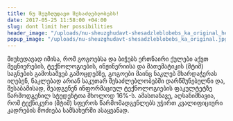 ```yaml
---
title: ნუ შეუზღუდავთ შესაძლებლობებს!
date: 2017-05-25 11:58:00 +04:00
slug: dont limit her possibilities
header_image: "/uploads/nu-sheuzghudavt-shesadzleblobebs_ka_original_header.jpg"
popup_image: "/uploads/nu-sheuzghudavt-shesadzleblobebs_ka_original.jpg"
---
```


მიუხედავად იმისა, რომ გოგოებსა და ბიჭებს ერთნაირი ქულები აქვთ მეცნიერების, ტექნოლოგიების, ინჟინერიისა და მათემატიკის (მტიმ) საგნების გამოსაშვებ გამოცდებზე, გოგოები მაინც ნაკლებ მხარდაჭერას იღებენ<!--more-->, ნაკლებად არიან საკუთარ შესაძლებლობებში დარწმუნებულნი და, შესაბამისად, შეადგენენ ინფორმაციულ ტექნოლოგიების ფაკულტეტზე წარმოდგენილ სტუდენტთა მხოლოდ 16%-ს. ამასთანავე, აღსანიშნავია, რომ ტექნიკური (მტიმ) სფეროს წარმომადგენლებს უჭირთ კვალიფიციური კადრების მოძიება სამსახურში ასაყვანად.